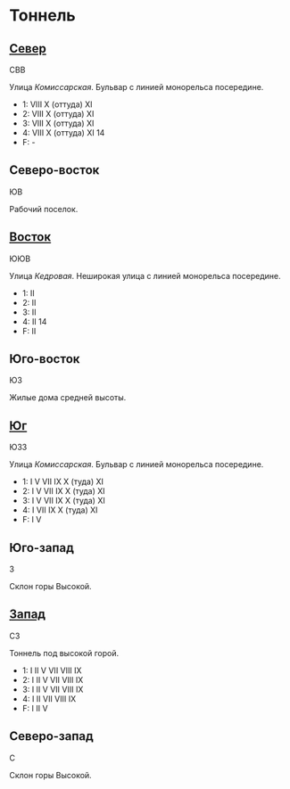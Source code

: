 # Тоннель

## [Север](./560065.md)

СВВ

Улица *Комиссарская*.
Бульвар с линией монорельса посередине.

* 1:    VIII    X (оттуда)  XI
* 2:    VIII    X (оттуда)  XI
* 3:    VIII    X (оттуда)  XI
* 4:    VIII    X (оттуда)  XI  14
* F:    -

## Северо-восток

ЮВ

Рабочий поселок.

## [Восток](./570070.md)

ЮЮВ

Улица *Кедровая*.
Неширокая улица с линией монорельса посередине.

* 1:    II
* 2:    II
* 3:    II
* 4:    II  14
* F:    II

## Юго-восток

ЮЗ

Жилые дома средней высоты.

## [Юг](./560080.md)

ЮЗЗ

Улица *Комиссарская*.
Бульвар с линией монорельса посередине.

* 1:    I   V   VII IX  X (туда)    XI
* 2:    I   V   VII IX  X (туда)    XI
* 3:    I   V   VII IX  X (туда)    XI
* 4:    I   VII IX  X (туда)    XI
* F:    I   V

## Юго-запад

З

Склон горы Высокой.

## [Запад](./550070.md)

СЗ

Тоннель под высокой горой.

* 1:    I   II  V   VII VIII        IX
* 2:    I   II  V   VII VIII        IX
* 3:    I   II  V   VII VIII        IX
* 4:    I   II  VII VIII    IX
* F:    I   II  V

## Северо-запад

С

Склон горы Высокой.
